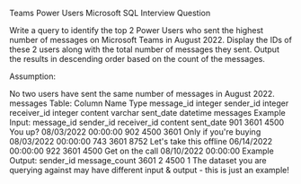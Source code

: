 Teams Power Users
Microsoft SQL Interview Question

Write a query to identify the top 2 Power Users who sent the highest number of messages on Microsoft Teams in August 2022. Display the IDs of these 2 users along with the total number of messages they sent. Output the results in descending order based on the count of the messages.

Assumption:

No two users have sent the same number of messages in August 2022.
messages Table:
Column Name	Type
message_id	integer
sender_id	integer
receiver_id	integer
content	varchar
sent_date	datetime
messages Example Input:
message_id	sender_id	receiver_id	content	sent_date
901	3601	4500	You up?	08/03/2022 00:00:00
902	4500	3601	Only if you're buying	08/03/2022 00:00:00
743	3601	8752	Let's take this offline	06/14/2022 00:00:00
922	3601	4500	Get on the call	08/10/2022 00:00:00
Example Output:
sender_id	message_count
3601	2
4500	1
The dataset you are querying against may have different input & output - this is just an example!
